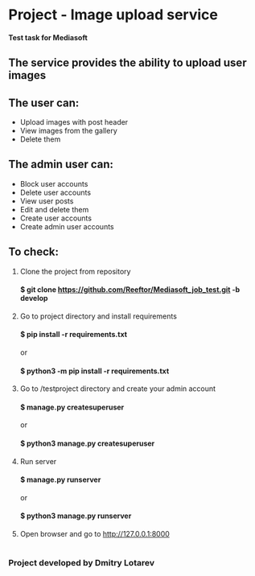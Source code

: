 # Project - Image upload service
#### Test task for Mediasoft
###
## The service provides the ability to upload user images
## The user can:
- Upload images with post header
- View images from the gallery
- Delete them
## The admin user can:
- Block user accounts
- Delete user accounts
- View user posts
- Edit and delete them
- Create user accounts
- Create admin user accounts
###
## To check:
1. Clone the project from repository
    #### $ git clone https://github.com/Reeftor/Mediasoft_job_test.git -b develop
2. Go to project directory and install requirements
    #### $ pip install -r requirements.txt 
   or
    #### $ python3 -m pip install -r requirements.txt
3. Go to /testproject directory and create your admin account
    #### $ manage.py createsuperuser
   or
    #### $ python3 manage.py createsuperuser
4. Run server
    #### $ manage.py runserver
   or
    #### $ python3 manage.py runserver
5. Open browser and go to http://127.0.0.1:8000
#
### Project developed by Dmitry Lotarev

